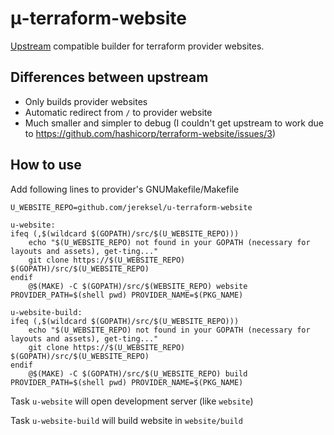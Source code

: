 # μ-terraform-website

[Upstream](https://github.com/hashicorp/terraform-website/) compatible builder for terraform provider websites.

## Differences between upstream

- Only builds provider websites
- Automatic redirect from `/` to provider website
- Much smaller and simpler to debug (I couldn't get upstream to work due to https://github.com/hashicorp/terraform-website/issues/3)

## How to use

Add following lines to provider's GNUMakefile/Makefile

```make
U_WEBSITE_REPO=github.com/jereksel/u-terraform-website

u-website:
ifeq (,$(wildcard $(GOPATH)/src/$(U_WEBSITE_REPO)))
	echo "$(U_WEBSITE_REPO) not found in your GOPATH (necessary for layouts and assets), get-ting..."
	git clone https://$(U_WEBSITE_REPO) $(GOPATH)/src/$(U_WEBSITE_REPO)
endif
	@$(MAKE) -C $(GOPATH)/src/$(WEBSITE_REPO) website PROVIDER_PATH=$(shell pwd) PROVIDER_NAME=$(PKG_NAME)

u-website-build:
ifeq (,$(wildcard $(GOPATH)/src/$(U_WEBSITE_REPO)))
	echo "$(U_WEBSITE_REPO) not found in your GOPATH (necessary for layouts and assets), get-ting..."
	git clone https://$(U_WEBSITE_REPO) $(GOPATH)/src/$(U_WEBSITE_REPO)
endif
	@$(MAKE) -C $(GOPATH)/src/$(U_WEBSITE_REPO) build PROVIDER_PATH=$(shell pwd) PROVIDER_NAME=$(PKG_NAME)
```

Task `u-website` will open development server (like `website`)

Task `u-website-build` will build website in `website/build`